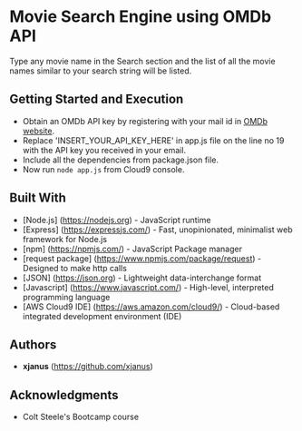 # Movie Search Engine using OMDb API

Type any movie name in the Search section and the list of all the movie names similar to your search string will be listed.

## Getting Started and Execution

* Obtain an OMDb API key by registering with your mail id in [OMDb website](https://www.omdbapi.com/apikey.aspx).
* Replace 'INSERT_YOUR_API_KEY_HERE' in app.js file on the line no 19 with the API key you received in your email.
* Include all the dependencies from package.json file.
* Now run `node app.js` from Cloud9 console.

## Built With

* [Node.js] (https://nodejs.org) - JavaScript runtime
* [Express] (https://expressjs.com/) - Fast, unopinionated, minimalist web framework for Node.js
* [npm] (https://npmjs.com/) - JavaScript Package manager
* [request package] (https://www.npmjs.com/package/request) - Designed to make http calls
* [JSON] (https://json.org) - Lightweight data-interchange format
* [Javascript] (https://www.javascript.com/) - High-level, interpreted programming language
* [AWS Cloud9 IDE] (https://aws.amazon.com/cloud9/) -  Cloud-based integrated development environment (IDE)

## Authors

* **xjanus** (https://github.com/xjanus)

## Acknowledgments

* Colt Steele's Bootcamp course
